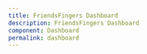 ```yaml
---
title: FriendsFingers Dashboard
description: FriendsFingers Dashboard
component: Dashboard
permalink: dashboard
---
```

